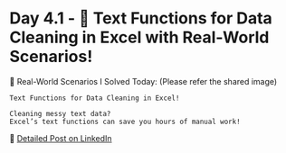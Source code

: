 # Day 4.1 - 🚀  Text Functions for Data Cleaning in Excel with Real-World Scenarios!

📌 Real-World Scenarios I Solved Today: (Please refer the shared image)

	Text Functions for Data Cleaning in Excel!
 
	Cleaning messy text data? 
	Excel’s text functions can save you hours of manual work! 

🔗 [Detailed Post on LinkedIn](https://www.linkedin.com/posts/priyankataklikar_100daysofdata-excelfordataanalysts-datacleaning-activity-7305299352317534208-J_6q?utm_source=share&utm_medium=member_desktop&rcm=ACoAAB-nGUABJpvbVVs-0wlzvYqfT4t927RgnpI)
